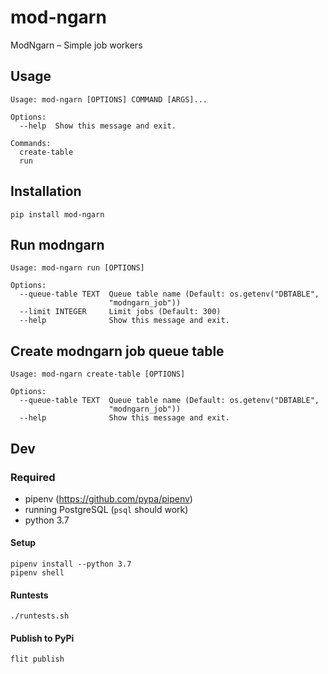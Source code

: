 # mod-ngarn
ModNgarn – Simple job workers

## Usage
```
Usage: mod-ngarn [OPTIONS] COMMAND [ARGS]...

Options:
  --help  Show this message and exit.

Commands:
  create-table
  run
```

## Installation
```
pip install mod-ngarn
```

## Run modngarn
```
Usage: mod-ngarn run [OPTIONS]

Options:
  --queue-table TEXT  Queue table name (Default: os.getenv("DBTABLE",
                      "modngarn_job"))
  --limit INTEGER     Limit jobs (Default: 300)
  --help              Show this message and exit.
```

## Create modngarn job queue table
```
Usage: mod-ngarn create-table [OPTIONS]

Options:
  --queue-table TEXT  Queue table name (Default: os.getenv("DBTABLE",
                      "modngarn_job"))
  --help              Show this message and exit.
```

## Dev
### Required
- pipenv (https://github.com/pypa/pipenv)
- running PostgreSQL (`psql` should work)
- python 3.7

#### Setup
```
pipenv install --python 3.7
pipenv shell
```

#### Runtests
```
./runtests.sh
```

#### Publish to PyPi
```
flit publish
```
